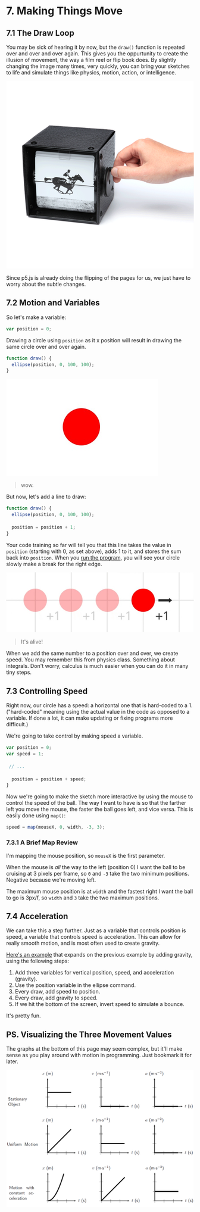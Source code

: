 # 7. Making Things Move

## 7.1 The Draw Loop

You may be sick of hearing it by now, but the `draw()` function is repeated over and over and over again. This gives you the oppurtunity to create the illusion of movement, the way a film reel or flip book does. By slightly changing the image many times, very quickly, you can bring your sketches to life and simulate things like physics, motion, action, or intelligence.

![A rotary flipbook in action](flipbook.gif)

Since p5.js is already doing the flipping of the pages for us, we just have to worry about the subtle changes.

## 7.2 Motion and Variables

So let's make a variable:

```Javascript
var position = 0;
```

Drawing a circle using `position` as it x position will result in drawing the same circle over and over again.

```Javascript
function draw() {
  ellipse(position, 0, 100, 100);
}
```

![a stationary dot](japan.jpg)

> wow.

But now, let's add a line to draw:

```Javascript
function draw() {
  ellipse(position, 0, 100, 100);

  position = position + 1;
}
```

Your code training so far will tell you that this line takes the value in `position` (starting with 0, as set above), adds 1 to it, and stores the sum back into `position`. When you [run the program](https://codepen.io/crhallberg/pen/eGmvag), you will see your circle slowly make a break for the right edge.

![a circle moving one pixel right at a time](velocity.jpg)

> It's alive!

When we add the same number to a position over and over, we create speed. You may remember this from physics class. Something about integrals. Don't worry, calculus is much easier when you can do it in many tiny steps.

## 7.3 Controlling Speed

Right now, our circle has a speed: a horizontal one that is hard-coded to a 1. ("hard-coded" meaning using the actual value in the code as opposed to a variable. If done a lot, it can make updating or fixing programs more difficult.)

We're going to take control by making speed a variable.

```Javascript
var position = 0;
var speed = 1;

 // ...

  position = position + speed;
}
```

Now we're going to make the sketch more interactive by using the mouse to control the speed of the ball. The way I want to have is so that the farther left you move the mouse, the faster the ball goes left, and vice versa. This is easily done using `map()`:

```Javascript
speed = map(mouseX, 0, width, -3, 3);
```

### 7.3.1 A Brief Map Review

I'm mapping the mouse position, so `mouseX` is the first parameter.

When the mouse is *all* the way to the left (position 0) I want the ball to be cruising at 3 pixels per frame, so `0` and `-3` take the two minimum positions. Negative because we're moving left.

The maximum mouse position is at `width` and the fastest right I want the ball to go is 3px/f, so `width` and `3` take the two maximum positions.

## 7.4 Acceleration

We can take this a step further. Just as a variable that controls position is speed, a variable that controls speed is acceleration. This can allow for really smooth motion, and is most often used to create gravity.

[Here's an example](https://codepen.io/crhallberg/pen/jGEmJL) that expands on the previous example by adding gravity, using the following steps:

1. Add three variables for vertical position, speed, and acceleration (gravity).
1. Use the position variable in the ellipse command.
1. Every draw, add speed to position.
1. Every draw, add gravity to speed.
1. If we hit the bottom of the screen, invert speed to simulate a bounce.

It's pretty fun.

## PS. Visualizing the Three Movement Values

The graphs at the bottom of this page may seem complex, but it'll make sense as you play around with motion in programming. Just bookmark it for later.

![it's calculus](graphs.png)
